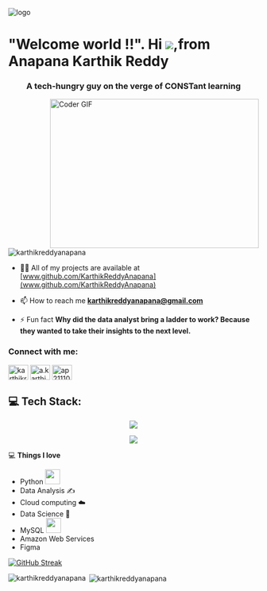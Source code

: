 ![logo](https://user-images.githubusercontent.com/10498744/210012254-234538ff-d198-48aa-8964-37e6fd45d227.gif)

#         "Welcome world !!". Hi ![](https://user-images.githubusercontent.com/18350557/176309783-0785949b-9127-417c-8b55-ab5a4333674e.gif),from Anapana Karthik Reddy
 
<h3 align="center">A tech-hungry guy on the verge of CONSTant learning</h3>
<img align="right" src="https://cdn.dribbble.com/users/2131993/screenshots/4948736/thoughtworks-gif_dribbble.gif" alt="Coder GIF" width="420" height="300">

<p align="left"> <img src="https://komarev.com/ghpvc/?username=karthikreddyanapana&label=Profile%20views&color=0e75b6&style=flat" alt="karthikreddyanapana" /> </p>

- 👨‍💻 All of my projects are available at [www.github.com/KarthikReddyAnapana](www.github.com/KarthikReddyAnapana)

- 📫 How to reach me **karthikreddyanapana@gmail.com** 

- ⚡ Fun fact **Why did the data analyst bring a ladder to work? Because they wanted to take their insights to the next level.**

<h3 align="left">Connect with me:</h3>
<p align="left">
<a href="https://linkedin.com/in/karthikreddyanapana" target="blank"><img align="center" src="https://raw.githubusercontent.com/rahuldkjain/github-profile-readme-generator/master/src/images/icons/Social/linked-in-alt.svg" alt="karthikreddyanapana" height="30" width="40" /></a>
<a href="https://instagram.com/a.karthikreddy.ak" target="blank"><img align="center" src="https://raw.githubusercontent.com/rahuldkjain/github-profile-readme-generator/master/src/images/icons/Social/instagram.svg" alt="a.karthikreddy.ak" height="30" width="40" /></a>
<a href="https://www.hackerrank.com/ap21110010028" target="blank"><img align="center" src="https://raw.githubusercontent.com/rahuldkjain/github-profile-readme-generator/master/src/images/icons/Social/hackerrank.svg" alt="ap21110010028" height="30" width="40" /></a>
</p>

<h2 align="left">💻 Tech Stack:</h2>
<p align="center">
  <a href="https://rupali-codes.netlify.app">
    <img src="https://skillicons.dev/icons?i=c,mysql,python,mongodb,express,react,nodejs," />
  </a>
</p>
<p align="center">
  <a href="https://rupali-codes.netlify.app">
    <img src="https://skillicons.dev/icons?i=html,css,javascript,git,github,msword" />
  </a>
</p>

💻 **Things I love**
- Python <img src="https://media.giphy.com/media/WUlplcMpOCEmTGBtBW/giphy.gif" width="30"> 
- Data Analysis ✍️
- Cloud computing ☁️
- Data Science 😬
- MySQL <img src="https://user-images.githubusercontent.com/11978772/40430854-46e62868-5e63-11e8-9fac-920ee4ef5237.png" width="30">
- Amazon Web Services
- Figma 

[![GitHub Streak](https://streak-stats.demolab.com?user=KarthikReddyAnapana&theme=Yellow&border_radius=30&date_format=j%20M%5B%20Y%5D&card_width=500)](https://git.io/streak-stats)


<p><img align="left" src="https://github-readme-stats.vercel.app/api/top-langs?username=karthikreddyanapana&show_icons=true&locale=en&layout=compact" alt="karthikreddyanapana" /></p>

<p>&nbsp;<img align="center" src="https://github-readme-stats.vercel.app/api?username=karthikreddyanapana&show_icons=true&locale=en" alt="karthikreddyanapana" /></p>

